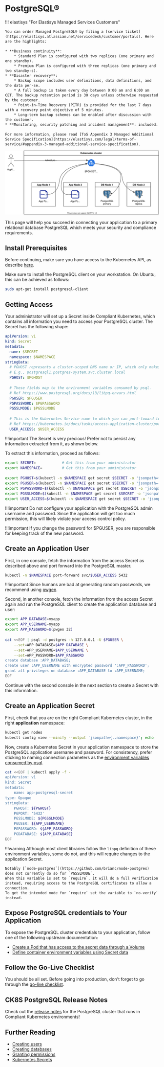 PostgreSQL®
===========

!!! elastisys "For Elastisys Managed Services Customers"

    You can order Managed PostgreSQL® by filing a [service ticket](https://elastisys.atlassian.net/servicedesk/customer/portals). Here are the highlights:

    * **Business continuity**:
        * Standard Plan is configured with two replicas (one primary and one standby).
        * Premium Plan is configured with three replicas (one primary and two standby-s).
    * **Disaster recovery**:
        * Backup scope includes user definitions, data definitions, and the data per-se.
        * A full backup is taken every day between 0:00 am and 6:00 am CET. The backup retention period is 30 days unless otherwise requested by the customer.
        * Point-in-Time Recovery (PITR) is provided for the last 7 days with a recovery point objective of 5 minutes.
        * Long-term backup schemes can be enabled after discussion with the customer.
    * **Monitoring, security patching and incident management**: included.

    For more information, please read [ToS Appendix 3 Managed Additional Service Specification](https://elastisys.com/legal/terms-of-service/#appendix-3-managed-additional-service-specification).

![PostgreSQL Deployment Model](img/postgresql.drawio.svg)

This page will help you succeed in connecting your application to a primary relational database PostgreSQL which meets your security and compliance requirements.

<!--postgresql-setup-start-->

## Install Prerequisites

Before continuing, make sure you have access to the Kubernetes API, as describe [here](../prepare.md).

Make sure to install the PostgreSQL client on your workstation. On Ubuntu, this can be achieved as follows:

```bash
sudo apt-get install postgresql-client
```

## Getting Access

Your administrator will set up a Secret inside Compliant Kubernetes, which contains all information you need to access your PostgreSQL cluster.
The Secret has the following shape:

```yaml
apiVersion: v1
kind: Secret
metadata:
  name: $SECRET
  namespace: $NAMESPACE
stringData:
  # PGHOST represents a cluster-scoped DNS name or IP, which only makes sense inside the Kubernetes cluster.
  # E.g., postgresql1.postgres-system.svc.cluster.local
  PGHOST: $PGHOST

  # These fields map to the environment variables consumed by psql.
  # Ref https://www.postgresql.org/docs/13/libpq-envars.html
  PGUSER: $PGUSER
  PGPASSWORD: $PGPASSWORD
  PGSSLMODE: $PGSSLMODE

  # This is the Kubernetes Service name to which you can port-foward to in order to get access to the PostgreSQL cluster from outside the Kubernetes cluster.
  # Ref https://kubernetes.io/docs/tasks/access-application-cluster/port-forward-access-application-cluster/
  USER_ACCESS: $USER_ACCESS
```

!!!important
    The Secret is very precious! Prefer not to persist any information extracted from it, as shown below.

To extract this information, proceed as follows:

```bash
export SECRET=            # Get this from your administrator
export NAMESPACE=         # Get this from your administrator

export PGHOST=$(kubectl -n $NAMESPACE get secret $SECRET -o 'jsonpath={.data.PGHOST}' | base64 --decode)
export PGUSER=$(kubectl -n $NAMESPACE get secret $SECRET -o 'jsonpath={.data.PGUSER}' | base64 --decode)
export PGPASSWORD=$(kubectl -n $NAMESPACE get secret $SECRET -o 'jsonpath={.data.PGPASSWORD}' | base64 --decode)
export PGSSLMODE=$(kubectl -n $NAMESPACE get secret $SECRET -o 'jsonpath={.data.PGSSLMODE}' | base64 --decode)
export USER_ACCESS=$(kubectl -n $NAMESPACE get secret $SECRET -o 'jsonpath={.data.USER_ACCESS}' | base64 --decode)
```

!!!important
    Do not configure your application with the PostgreSQL admin username and password. Since the application will get too much permission, this will likely violate your access control policy.

!!!important
    If you change the password for $PGUSER, you are responsible for keeping track of the new password.

## Create an Application User

First, in one console, fetch the information from the access Secret as described above and port forward into the PostgreSQL master.

```bash
kubectl -n $NAMESPACE port-forward svc/$USER_ACCESS 5432
```

!!!important
    Since humans are bad at generating random passwords, we recommend using [pwgen](https://linux.die.net/man/1/pwgen).

Second, in another console, fetch the information from the access Secret again and run the PostgreSQL client to create the application database and user:

```bash
export APP_DATABASE=myapp
export APP_USERNAME=myapp
export APP_PASSWORD=$(pwgen 32)

cat <<EOF | psql -d postgres -h 127.0.0.1 -U $PGUSER \
    --set=APP_DATABASE=$APP_DATABASE \
    --set=APP_USERNAME=$APP_USERNAME \
    --set=APP_PASSWORD=$APP_PASSWORD
create database :APP_DATABASE;
create user :APP_USERNAME with encrypted password ':APP_PASSWORD';
grant all privileges on database :APP_DATABASE to :APP_USERNAME;
EOF
```

Continue with the second console in the next section to create a Secret with this information.

## Create an Application Secret

First, check that you are on the right Compliant Kubernetes cluster, in the right **application** namespace:

```bash
kubectl get nodes
kubectl config view --minify --output 'jsonpath={..namespace}'; echo
```

Now, create a Kubernetes Secret in your application namespace to store the PostgreSQL application username and password. For consistency, prefer sticking to naming connection parameters as the [environment variables consumed by psql](https://www.postgresql.org/docs/13/libpq-envars.html).

```bash
cat <<EOF | kubectl apply -f -
apiVersion: v1
kind: Secret
metadata:
    name: app-postgresql-secret
type: Opaque
stringData:
    PGHOST: ${PGHOST}
    PGPORT: '5432'
    PGSSLMODE: ${PGSSLMODE}
    PGUSER: ${APP_USERNAME}
    PGPASSWORD: ${APP_PASSWORD}
    PGDATABASE: ${APP_DATABASE}
EOF
```

!!!warning
    Although most client libraries follow the `libpq` definition of these environment variables, some do not, and this will require changes to the application Secret.

    Notably [`node-postgres`](https://github.com/brianc/node-postgres) does not currently do so for `PGSSLMODE`.
    When this variable is set to `require`, it will do a full verification instead, requiring access to the PostgreSQL certificates to allow a connection.
    To get the intended mode for `require` set the variable to `no-verify` instead.

## Expose PostgreSQL credentials to Your Application

To expose the PostgreSQL cluster credentials to your application, follow one of the following upstream documentation:

* [Create a Pod that has access to the secret data through a Volume](https://kubernetes.io/docs/tasks/inject-data-application/distribute-credentials-secure/#create-a-pod-that-has-access-to-the-secret-data-through-a-volume)
* [Define container environment variables using Secret data](https://kubernetes.io/docs/tasks/inject-data-application/distribute-credentials-secure/#define-container-environment-variables-using-secret-data)

<!--postgresql-setup-end-->

## Follow the Go-Live Checklist

You should be all set.
Before going into production, don't forget to go through the [go-live checklist](../go-live.md).

## CK8S PostgreSQL Release Notes

Check out the [release notes](../../release-notes/postgres.md) for the PostgreSQL cluster that runs in Compliant Kubernetes environments!

## Further Reading

* [Creating users](https://www.postgresql.org/docs/13/sql-createuser.html)
* [Creating databases](https://www.postgresql.org/docs/13/sql-createdatabase.html)
* [Granting permissions](https://www.postgresql.org/docs/13/sql-grant.html)
* [Kubernetes Secrets](https://kubernetes.io/docs/concepts/configuration/secret/)
